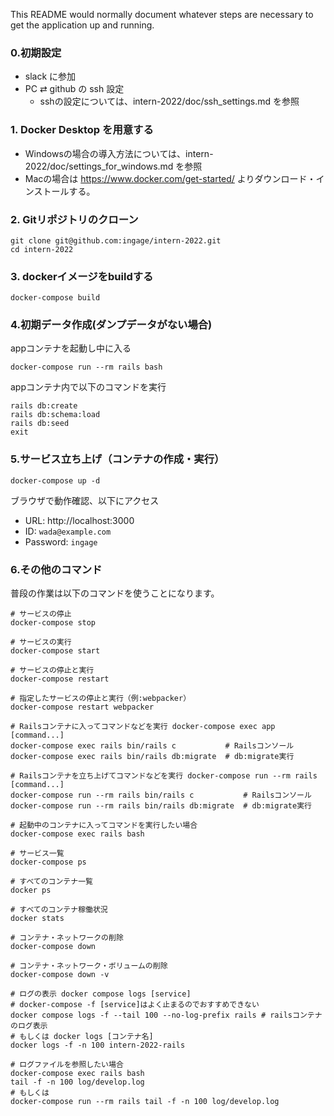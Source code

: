 

This README would normally document whatever steps are necessary to get the
application up and running.

### 0.初期設定
- slack に参加
- PC ⇄ github の ssh 設定
  - sshの設定については、intern-2022/doc/ssh_settings.md を参照

### 1. Docker Desktop を用意する
- Windowsの場合の導入方法については、intern-2022/doc/settings_for_windows.md を参照
- Macの場合は https://www.docker.com/get-started/ よりダウンロード・インストールする。

### 2. Gitリポジトリのクローン
```text
git clone git@github.com:ingage/intern-2022.git
cd intern-2022
 ```

### 3. dockerイメージをbuildする
```text
docker-compose build
```

### 4.初期データ作成(ダンプデータがない場合)

appコンテナを起動し中に入る

```shell
docker-compose run --rm rails bash
```

appコンテナ内で以下のコマンドを実行

```shell
rails db:create
rails db:schema:load
rails db:seed
exit
```

### 5.サービス立ち上げ（コンテナの作成・実行）

```shell
docker-compose up -d
```

ブラウザで動作確認、以下にアクセス

- URL: http://localhost:3000
- ID: `wada@example.com`
- Password: `ingage`

### 6.その他のコマンド

普段の作業は以下のコマンドを使うことになります。

```shell
# サービスの停止
docker-compose stop

# サービスの実行
docker-compose start

# サービスの停止と実行
docker-compose restart

# 指定したサービスの停止と実行（例:webpacker）
docker-compose restart webpacker

# Railsコンテナに入ってコマンドなどを実行 docker-compose exec app [command...]
docker-compose exec rails bin/rails c           # Railsコンソール
docker-compose exec rails bin/rails db:migrate  # db:migrate実行

# Railsコンテナを立ち上げてコマンドなどを実行 docker-compose run --rm rails [command...]
docker-compose run --rm rails bin/rails c           # Railsコンソール
docker-compose run --rm rails bin/rails db:migrate  # db:migrate実行

# 起動中のコンテナに入ってコマンドを実行したい場合
docker-compose exec rails bash

# サービス一覧
docker-compose ps

# すべてのコンテナ一覧
docker ps

# すべてのコンテナ稼働状況
docker stats

# コンテナ・ネットワークの削除
docker-compose down

# コンテナ・ネットワーク・ボリュームの削除
docker-compose down -v

# ログの表示 docker compose logs [service]
# docker-compose -f [service]はよく止まるのでおすすめできない
docker compose logs -f --tail 100 --no-log-prefix rails # railsコンテナのログ表示
# もしくは docker logs [コンテナ名]
docker logs -f -n 100 intern-2022-rails

# ログファイルを参照したい場合
docker-compose exec rails bash
tail -f -n 100 log/develop.log
# もしくは
docker-compose run --rm rails tail -f -n 100 log/develop.log
```
